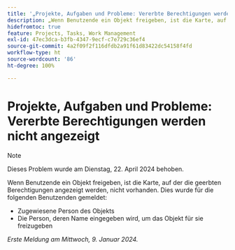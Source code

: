 ```yaml
---
title: '„Projekte, Aufgaben und Probleme: Vererbte Berechtigungen werden nicht angezeigt“'
description: „Wenn Benutzende ein Objekt freigeben, ist die Karte, auf der die geerbten Berechtigungen angezeigt werden, nicht vorhanden. '
hidefromtoc: true
feature: Projects, Tasks, Work Management
exl-id: 47ec3dca-b3fb-4347-9ecf-c7e729c36ef4
source-git-commit: 4a2f09f2f116dfdb2a91f61d83422dc54158f4fd
workflow-type: ht
source-wordcount: '86'
ht-degree: 100%

---
```


# Projekte, Aufgaben und Probleme: Vererbte Berechtigungen werden nicht angezeigt

>[!NOTE]
>
>Dieses Problem wurde am Dienstag, 22. April 2024 behoben.

Wenn Benutzende ein Objekt freigeben, ist die Karte, auf der die geerbten Berechtigungen angezeigt werden, nicht vorhanden. Dies wurde für die folgenden Benutzenden gemeldet:

* Zugewiesene Person des Objekts
* Die Person, deren Name eingegeben wird, um das Objekt für sie freizugeben

_Erste Meldung am Mittwoch, 9. Januar 2024._
